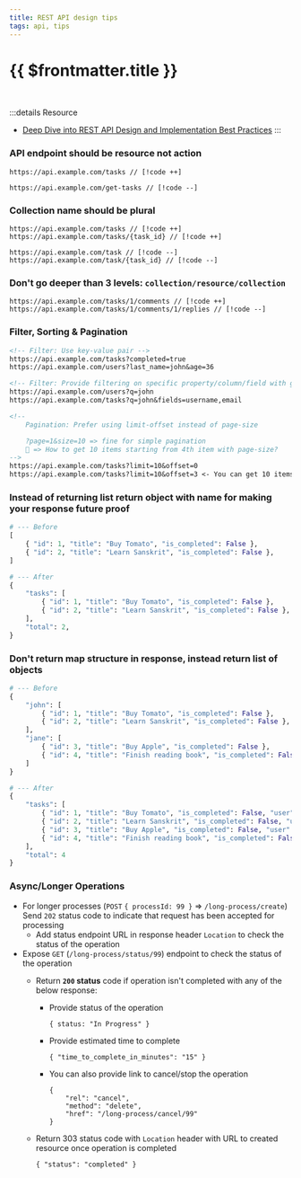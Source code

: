 ```yaml
---
title: REST API design tips
tags: api, tips
---
```


# {{ $frontmatter.title }}

<br />

:::details Resource

- [Deep Dive into REST API Design and Implementation Best Practices](https://www.youtube.com/watch?v=7nm1pYuKAhY)
:::

### API endpoint should be resource not action

```
https://api.example.com/tasks // [!code ++]

https://api.example.com/get-tasks // [!code --]
```

### Collection name should be plural

```
https://api.example.com/tasks // [!code ++]
https://api.example.com/tasks/{task_id} // [!code ++]

https://api.example.com/task // [!code --]
https://api.example.com/task/{task_id} // [!code --]
```

### Don't go deeper than 3 levels: `collection/resource/collection`

```
https://api.example.com/tasks/1/comments // [!code ++]
https://api.example.com/tasks/1/comments/1/replies // [!code --]
```

### Filter, Sorting & Pagination

```md
<!-- Filter: Use key-value pair -->
https://api.example.com/tasks?completed=true
https://api.example.com/users?last_name=john&age=36

<!-- Filter: Provide filtering on specific property/column/field with global search -->
https://api.example.com/users?q=john
https://api.example.com/tasks?q=john&fields=username,email

<!--
    Pagination: Prefer using limit-offset instead of page-size

    ?page=1&size=10 => fine for simple pagination
    🤔 => How to get 10 items starting from 4th item with page-size?
-->
https://api.example.com/tasks?limit=10&offset=0
https://api.example.com/tasks?limit=10&offset=3 <- You can get 10 items starting from 4th item with limit-offset
```

### Instead of returning list return object with name for making your response future proof

```py
# --- Before
[
    { "id": 1, "title": "Buy Tomato", "is_completed": False },
    { "id": 2, "title": "Learn Sanskrit", "is_completed": False },
]

# --- After
{
    "tasks": [
        { "id": 1, "title": "Buy Tomato", "is_completed": False },
        { "id": 2, "title": "Learn Sanskrit", "is_completed": False },
    ],
    "total": 2,
}
```

### Don't return map structure in response, instead return list of objects

```py
# --- Before
{
    "john": [
        { "id": 1, "title": "Buy Tomato", "is_completed": False },
        { "id": 2, "title": "Learn Sanskrit", "is_completed": False },
    ],
    "jane": [
        { "id": 3, "title": "Buy Apple", "is_completed": False },
        { "id": 4, "title": "Finish reading book", "is_completed": False },
    ]
}

# --- After
{
    "tasks": [
        { "id": 1, "title": "Buy Tomato", "is_completed": False, "user": "john" },
        { "id": 2, "title": "Learn Sanskrit", "is_completed": False, "user": "john" },
        { "id": 3, "title": "Buy Apple", "is_completed": False, "user": "jane" },
        { "id": 4, "title": "Finish reading book", "is_completed": False, "user": "jane" },
    ],
    "total": 4
}

```

### Async/Longer Operations

- For longer processes (`POST` `{ processId: 99 }` => `/long-process/create`) Send `202` status code to indicate that request has been accepted for processing
  - Add status endpoint URL in response header `Location` to check the status of the operation
- Expose `GET` (`/long-process/status/99`) endpoint to check the status of the operation
  - Return **`200` status** code if operation isn't completed with any of the below response:
    - Provide status of the operation

        ```
        { status: "In Progress" }
        ```

    - Provide estimated time to complete

        ```
        { "time_to_complete_in_minutes": "15" }
        ```

    - You can also provide link to cancel/stop the operation

        ```
        {
            "rel": "cancel",
            "method": "delete",
            "href": "/long-process/cancel/99"
        }
        ````

  - Return 303 status code with `Location` header with URL to created resource once operation is completed

    ```
    { "status": "completed" }
    ```
